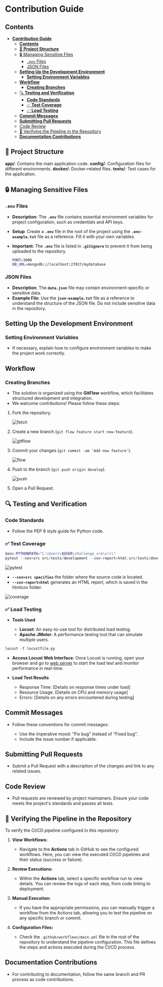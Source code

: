 # **Contribution Guide**

## **Contents**

- [**Contribution Guide**](#contribution-guide)
  - [**Contents**](#contents)
  - [🧩 **Project Structure**](#-project-structure)
  - [🔒 Managing Sensitive Files](#-managing-sensitive-files)
    - [`.env` Files](#env-files)
    - [JSON Files](#json-files)
  - [**Setting Up the Development Environment**](#setting-up-the-development-environment)
    - [**Setting Environment Variables**](#setting-environment-variables)
  - [**Workflow**](#workflow)
    - [**Creating Branches**](#creating-branches)
  - [🔍 **Testing and Verification**](#-testing-and-verification)
    - [**Code Standards**](#code-standards)
    - [✅ **Test Coverage**](#-test-coverage)
    - [✅ **Load Testing**](#-load-testing)
  - [**Commit Messages**](#commit-messages)
  - [**Submitting Pull Requests**](#submitting-pull-requests)
  - [Code Review](#code-review)
  - [📂 Verifying the Pipeline in the Repository](#-verifying-the-pipeline-in-the-repository)
  - [**Documentation Contributions**](#documentation-contributions)

## 🧩 **Project Structure**

**app/**: Contains the main application code.
**config/**: Configuration files for different environments.
**docker/**: Docker-related files.
**tests/**: Test cases for the application.

## 🔒 Managing Sensitive Files

### `.env` Files

- **Description**: The **`.env`** file contains essential environment variables for project configuration, such as credentials and API keys.
- **Setup**: Create a **`.env`** file in the root of the project using the **`.env-example.txt`** file as a reference. Fill it with your own variables.
- **Important**: The **`.env`** file is listed in **`.gitignore`** to prevent it from being uploaded to the repository.

  ```bash
  PORT=3000
  DB_URL=mongodb://localhost:27017/mydatabase

  ```

### JSON Files

- **Description**: The **`data.json`** file may contain environment-specific or sensitive data.
- **Example File**: Use the **`json-example.txt`** file as a reference to understand the structure of the JSON file. Do not include sensitive data in the repository.

## **Setting Up the Development Environment**

### **Setting Environment Variables**

- If necessary, explain how to configure environment variables to make the project work correctly.

## **Workflow**

### **Creating Branches**

- The solution is organized using the **GitFlow** workflow, which facilitates structured development and integration.
- We welcome contributions! Please follow these steps:

1. Fork the repository.

   ![fetch](../assets/images/git/git-fetch.png)
2. Create a new branch (`git flow feature start new-feature`).

   ![gitflow](../assets/images/git/git.png)
3. Commit your changes (`git commit -am 'Add new feature'`).

   ![flow](../assets/images/git/git-flow.png)
4. Push to the branch (`git push origin develop`).

   ![push](../assets/images/git/git-push.png)
5. Open a Pull Request.

## 🔍 **Testing and Verification**

### **Code Standards**

- Follow the PEP 8 style guide for Python code.

### ✅ **Test Coverage**

```powershell
$env:PYTHONPATH="C:\Users\$USER\challenge_sre\src\"
pytest --cov=src src/tests/development --cov-report=html:src/tests/development/coverage.html

```

![pytest](../assets/images/app/pytest.png)

- **`--cov=src specifies`** the folder where the source code is located.
- **`--cov-report=html`** generates an HTML report, which is saved in the htmlcov folder.

![coverage](../assets/images/app/coverage.png)

### ✅ **Load Testing**

- **Tools Used**

  - **Locust**: An easy-to-use tool for distributed load testing.
  - **Apache JMeter**: A performance testing tool that can simulate multiple users.

```python
locust -f locustfile.py
```

- **Access Locust Web Interface**: Once Locust is running, open your browser and go to [web server](http://localhost:8089) to start the load test and monitor performance in real-time.
- **Load Test Results**

  - Response Time: [Details on response times under load]
  - Resource Usage: [Details on CPU and memory usage]
  - Errors: [Details on any errors encountered during testing]

## **Commit Messages**

- Follow these conventions for commit messages:

  - Use the imperative mood: "Fix bug" instead of "Fixed bug".
  - Include the issue number if applicable.

## **Submitting Pull Requests**

- Submit a Pull Request with a description of the changes and link to any related issues.

## Code Review

- Pull requests are reviewed by project maintainers. Ensure your code meets the project's standards and passes all tests.

## 📂 Verifying the Pipeline in the Repository

To verify the CI/CD pipeline configured in this repository:

1. **View Workflows:**

   - Navigate to the **Actions** tab in GitHub to see the configured workflows. Here, you can view the executed CI/CD pipelines and their status (success or failure).
2. **Review Executions:**

   - Within the **Actions** tab, select a specific workflow run to view details. You can review the logs of each step, from code linting to deployment.
3. **Manual Execution:**

   - If you have the appropriate permissions, you can manually trigger a workflow from the Actions tab, allowing you to test the pipeline on any specific branch or commit.
4. **Configuration Files:**

   - Check the `.github/workflows/main.yml` file in the root of the repository to understand the pipeline configuration. This file defines the steps and actions executed during the CI/CD process.

## **Documentation Contributions**

- For contributing to documentation, follow the same branch and PR process as code contributions.
